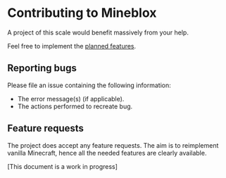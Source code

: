 # Contributing to Mineblox

A project of this scale would benefit massively from your help. 

Feel free to implement the [planned features](README.md).

## Reporting bugs

Please file an issue containing the following information:
* The error message(s) (if applicable).
* The actions performed to recreate bug.

## Feature requests

The project does accept any feature requests. The aim is to reimplement vanilla Minecraft, hence all the needed features are clearly available.

[This document is a work in progress]